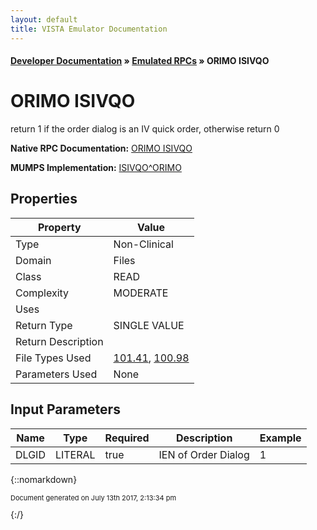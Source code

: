 ```yaml
---
layout: default
title: VISTA Emulator Documentation
---
```


#### [Developer Documentation](../index) &#187; [Emulated RPCs](TableOfContents) &#187; ORIMO ISIVQO<br/>
# ORIMO ISIVQO

return 1 if the order dialog is an IV quick order, otherwise return 0

**Native RPC Documentation:** [ORIMO ISIVQO](../VISTARPC/ORIMO_ISIVQO)

**MUMPS Implementation:** [ISIVQO^ORIMO](http://code.osehra.org/dox/Routine_ORIMO_source.html)

## Properties

Property | Value
--- | ---
Type | Non-Clinical
Domain | Files
Class | READ
Complexity | MODERATE
Uses | 
Return Type | SINGLE VALUE
Return Description | 
File Types Used | [101.41](../VDM/Order_Dialog-101_41), [100.98](../VDM/Display_Group-100_98)
Parameters Used | None


## Input Parameters

Name | Type | Required | Description | Example
--- | --- | --- | --- | ---
DLGID | LITERAL | true | IEN of Order Dialog | 1

{::nomarkdown} <br/><p style="font-size: 11px">Document generated on July 13th 2017, 2:13:34 pm</p>{:/}
